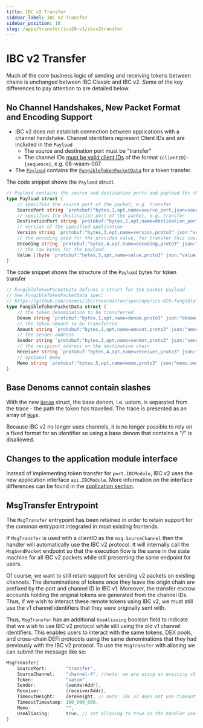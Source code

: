 ```yaml
---
title: IBC v2 Transfer
sidebar_label: IBC v2 Transfer
sidebar_position: 10
slug: /apps/transfer/ics20-v1/ibcv2transfer
---
```


# IBC v2 Transfer

Much of the core business logic of sending and receiving tokens between chains is unchanged between IBC Classic and IBC v2. Some of the key differences to pay attention to are detailed below. 

## No Channel Handshakes, New Packet Format and Encoding Support

- IBC v2 does not establish connection between applications with a channel handshake. Channel identifiers represent Client IDs and are included in the `Payload`
    - The source and destination port must be "transfer"
    - The channel IDs [must be valid client IDs](https://github.com/cosmos/ibc-go/blob/main/modules/apps/transfer/v2/ibc_module.go#L46-L47) of the format `{clientID}-{sequence}`, e.g. 08-wasm-007
- The [`Payload`](https://github.com/cosmos/ibc-go/blob/main/modules/core/04-channel/v2/types/packet.pb.go#L146-L158) contains the [`FungibleTokenPacketData`](https://github.com/cosmos/ibc-go/blob/main/modules/apps/transfer/types/packet.pb.go#L28-L39) for a token transfer. 

The code snippet shows the `Payload` struct.

```go
// Payload contains the source and destination ports and payload for the application (version, encoding, raw bytes)
type Payload struct {
	// specifies the source port of the packet, e.g. transfer
	SourcePort string `protobuf:"bytes,1,opt,name=source_port,json=sourcePort,proto3" json:"source_port,omitempty"`
	// specifies the destination port of the packet, e.g. transfer
	DestinationPort string `protobuf:"bytes,2,opt,name=destination_port,json=destinationPort,proto3" json:"destination_port,omitempty"`
	// version of the specified application
	Version string `protobuf:"bytes,3,opt,name=version,proto3" json:"version,omitempty"`
	// the encoding used for the provided value, for transfer this could be JSON, protobuf or ABI
	Encoding string `protobuf:"bytes,4,opt,name=encoding,proto3" json:"encoding,omitempty"`
	// the raw bytes for the payload.
	Value []byte `protobuf:"bytes,5,opt,name=value,proto3" json:"value,omitempty"`
}
```

The code snippet shows the structure of the `Payload` bytes for token transfer

```go
// FungibleTokenPacketData defines a struct for the packet payload
// See FungibleTokenPacketData spec:
// https://github.com/cosmos/ibc/tree/master/spec/app/ics-020-fungible-token-transfer#data-structures
type FungibleTokenPacketData struct {
	// the token denomination to be transferred
	Denom string `protobuf:"bytes,1,opt,name=denom,proto3" json:"denom,omitempty"`
	// the token amount to be transferred
	Amount string `protobuf:"bytes,2,opt,name=amount,proto3" json:"amount,omitempty"`
	// the sender address
	Sender string `protobuf:"bytes,3,opt,name=sender,proto3" json:"sender,omitempty"`
	// the recipient address on the destination chain
	Receiver string `protobuf:"bytes,4,opt,name=receiver,proto3" json:"receiver,omitempty"`
	// optional memo
	Memo string `protobuf:"bytes,5,opt,name=memo,proto3" json:"memo,omitempty"`
}
```

## Base Denoms cannot contain slashes

With the new [`Denom`](https://github.com/cosmos/ibc-go/blob/main/modules/apps/transfer/types/token.pb.go#L81-L87) struct, the base denom, i.e. uatom, is separated from the trace - the path the token has travelled. The trace is presented as an array of [`Hop`](https://github.com/cosmos/ibc-go/blob/main/modules/apps/transfer/types/token.pb.go#L136-L140)s. 

Because IBC v2 no longer uses channels, it is no longer possible to rely on a fixed format for an identifier so using a base denom that contains a "/" is disallowed. 

## Changes to the application module interface

Instead of implementing token transfer for `port.IBCModule`, IBC v2 uses the new application interface `api.IBCModule`. More information on the interface differences can be found in the [application section](../../01-ibc/03-apps/00-ibcv2apps.md). 

## MsgTransfer Entrypoint

The `MsgTransfer` entrypoint has been retained in order to retain support for the common entrypoint integrated in most existing frontends.

If `MsgTransfer` is used with a clientID as the `msg.SourceChannel` then the handler will automatically use the IBC v2 protocol. It will internally call the `MsgSendPacket` endpoint so that the execution flow is the same in the state machine for all IBC v2 packets while still presenting the same endpoint for users.

Of course, we want to still retain support for sending v2 packets on existing channels. The denominations of tokens once they leave the origin chain are prefixed by the port and channel ID in IBC v1. Moreover, the transfer escrow accounts holding the original tokens are generated from the channel IDs. Thus, if we wish to interact these remote tokens using IBC v2, we must still use the v1 channel identifiers that they were originally sent with.

Thus, `MsgTransfer` has an additional `UseAliasing` boolean field to indicate that we wish to use IBC v2 protocol while still using the old v1 channel identifiers. This enables users to interact with the same tokens, DEX pools, and cross-chain DEFI protocols using the same denominations that they had previously with the IBC v2 protocol. To use the `MsgTransfer` with aliasing we can submit the message like so:

```go
MsgTransfer{
	SourcePort:       "transfer",
	SourceChannel:    "channel-4", //note: we are using an existing v1 channel identifier
	Token:            "uatom",
	Sender:           {senderAddr},
	Receiver:         {receiverAddr},
	TimeoutHeight:    ZeroHeight, // note: IBC v2 does not use timeout height
	TimeoutTimestamp: 100_000_000,
	Memo:             "",
	UseAliasing:      true, // set aliasing to true so the handler uses IBC v2 instead of IBC v1
}
```
